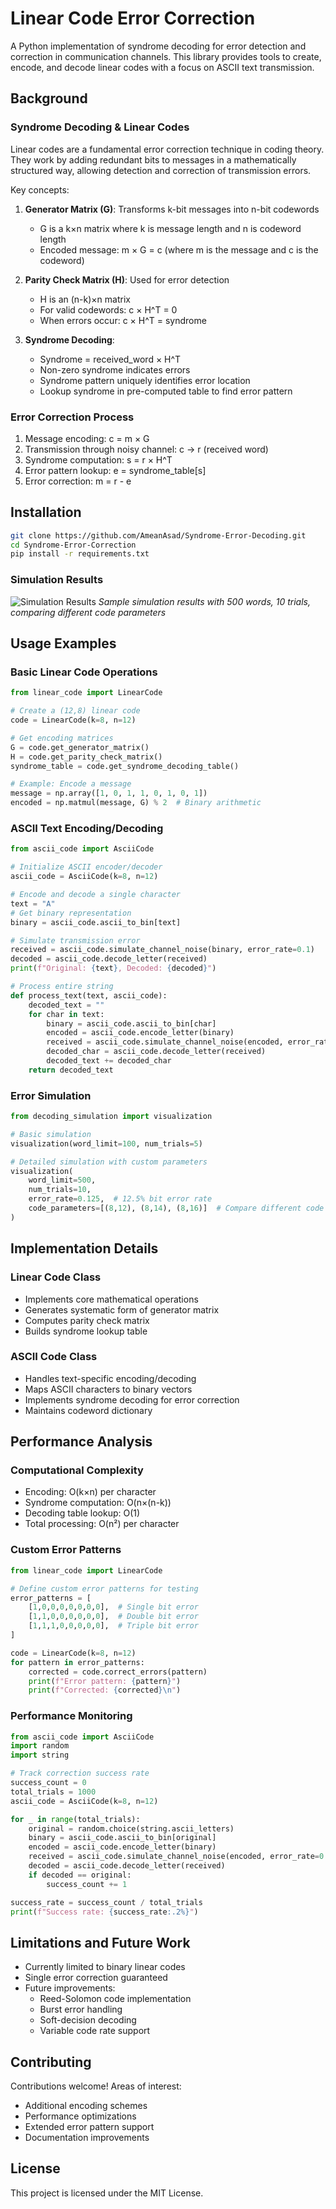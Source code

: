 # Linear Code Error Correction

A Python implementation of syndrome decoding for error detection and correction in communication channels. This library provides tools to create, encode, and decode linear codes with a focus on ASCII text transmission.

## Background

### Syndrome Decoding & Linear Codes

Linear codes are a fundamental error correction technique in coding theory. They work by adding redundant bits to messages in a mathematically structured way, allowing detection and correction of transmission errors.

Key concepts:

1. **Generator Matrix (G)**: Transforms k-bit messages into n-bit codewords
   - G is a k×n matrix where k is message length and n is codeword length
   - Encoded message: m × G = c (where m is the message and c is the codeword)

2. **Parity Check Matrix (H)**: Used for error detection
   - H is an (n-k)×n matrix
   - For valid codewords: c × H^T = 0
   - When errors occur: c × H^T = syndrome

3. **Syndrome Decoding**:
   - Syndrome = received_word × H^T
   - Non-zero syndrome indicates errors
   - Syndrome pattern uniquely identifies error location
   - Lookup syndrome in pre-computed table to find error pattern

### Error Correction Process

1. Message encoding: c = m × G
2. Transmission through noisy channel: c → r (received word)
3. Syndrome computation: s = r × H^T
4. Error pattern lookup: e = syndrome_table[s]
5. Error correction: m = r - e

## Installation

```bash
git clone https://github.com/AmeanAsad/Syndrome-Error-Decoding.git
cd Syndrome-Error-Correction
pip install -r requirements.txt
```

### Simulation Results

![Simulation Results](https://github.com/AmeanAsad/Syndrome-Error-Decoding/blob/master/simulation_result.png)
*Sample simulation results with 500 words, 10 trials, comparing different code parameters*


## Usage Examples

### Basic Linear Code Operations

```python
from linear_code import LinearCode

# Create a (12,8) linear code
code = LinearCode(k=8, n=12)

# Get encoding matrices
G = code.get_generator_matrix()
H = code.get_parity_check_matrix()
syndrome_table = code.get_syndrome_decoding_table()

# Example: Encode a message
message = np.array([1, 0, 1, 1, 0, 1, 0, 1])
encoded = np.matmul(message, G) % 2  # Binary arithmetic
```

### ASCII Text Encoding/Decoding

```python
from ascii_code import AsciiCode

# Initialize ASCII encoder/decoder
ascii_code = AsciiCode(k=8, n=12)

# Encode and decode a single character
text = "A"
# Get binary representation
binary = ascii_code.ascii_to_bin[text]

# Simulate transmission error
received = ascii_code.simulate_channel_noise(binary, error_rate=0.1)
decoded = ascii_code.decode_letter(received)
print(f"Original: {text}, Decoded: {decoded}")

# Process entire string
def process_text(text, ascii_code):
    decoded_text = ""
    for char in text:
        binary = ascii_code.ascii_to_bin[char]
        encoded = ascii_code.encode_letter(binary)
        received = ascii_code.simulate_channel_noise(encoded, error_rate=0.1)
        decoded_char = ascii_code.decode_letter(received)
        decoded_text += decoded_char
    return decoded_text
```

### Error Simulation

```python
from decoding_simulation import visualization

# Basic simulation
visualization(word_limit=100, num_trials=5)

# Detailed simulation with custom parameters
visualization(
    word_limit=500,
    num_trials=10,
    error_rate=0.125,  # 12.5% bit error rate
    code_parameters=[(8,12), (8,14), (8,16)]  # Compare different code sizes
)
```

## Implementation Details

### Linear Code Class
- Implements core mathematical operations
- Generates systematic form of generator matrix
- Computes parity check matrix
- Builds syndrome lookup table

### ASCII Code Class
- Handles text-specific encoding/decoding
- Maps ASCII characters to binary vectors
- Implements syndrome decoding for error correction
- Maintains codeword dictionary

## Performance Analysis

### Computational Complexity

- Encoding: O(k×n) per character
- Syndrome computation: O(n×(n-k))
- Decoding table lookup: O(1)
- Total processing: O(n²) per character

### Custom Error Patterns
```python
from linear_code import LinearCode

# Define custom error patterns for testing
error_patterns = [
    [1,0,0,0,0,0,0,0],  # Single bit error
    [1,1,0,0,0,0,0,0],  # Double bit error
    [1,1,1,0,0,0,0,0],  # Triple bit error
]

code = LinearCode(k=8, n=12)
for pattern in error_patterns:
    corrected = code.correct_errors(pattern)
    print(f"Error pattern: {pattern}")
    print(f"Corrected: {corrected}\n")
```

### Performance Monitoring
```python
from ascii_code import AsciiCode
import random
import string

# Track correction success rate
success_count = 0
total_trials = 1000
ascii_code = AsciiCode(k=8, n=12)

for _ in range(total_trials):
    original = random.choice(string.ascii_letters)
    binary = ascii_code.ascii_to_bin[original]
    encoded = ascii_code.encode_letter(binary)
    received = ascii_code.simulate_channel_noise(encoded, error_rate=0.1)
    decoded = ascii_code.decode_letter(received)
    if decoded == original:
        success_count += 1

success_rate = success_count / total_trials
print(f"Success rate: {success_rate:.2%}")
```

## Limitations and Future Work

- Currently limited to binary linear codes
- Single error correction guaranteed
- Future improvements:
  - Reed-Solomon code implementation
  - Burst error handling
  - Soft-decision decoding
  - Variable code rate support

## Contributing

Contributions welcome! Areas of interest:
- Additional encoding schemes
- Performance optimizations
- Extended error pattern support
- Documentation improvements

## License

This project is licensed under the MIT License.
